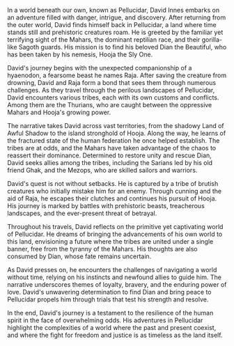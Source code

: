 In a world beneath our own, known as Pellucidar, David Innes embarks on an adventure filled with danger, intrigue, and discovery. After returning from the outer world, David finds himself back in Pellucidar, a land where time stands still and prehistoric creatures roam. He is greeted by the familiar yet terrifying sight of the Mahars, the dominant reptilian race, and their gorilla-like Sagoth guards. His mission is to find his beloved Dian the Beautiful, who has been taken by his nemesis, Hooja the Sly One.

David's journey begins with the unexpected companionship of a hyaenodon, a fearsome beast he names Raja. After saving the creature from drowning, David and Raja form a bond that sees them through numerous challenges. As they travel through the perilous landscapes of Pellucidar, David encounters various tribes, each with its own customs and conflicts. Among them are the Thurians, who are caught between the oppressive Mahars and Hooja's growing power.

The narrative takes David across vast territories, from the shadowy Land of Awful Shadow to the island stronghold of Hooja. Along the way, he learns of the fractured state of the human federation he once helped establish. The tribes are at odds, and the Mahars have taken advantage of the chaos to reassert their dominance. Determined to restore unity and rescue Dian, David seeks allies among the tribes, including the Sarians led by his old friend Ghak, and the Mezops, who are skilled sailors and warriors.

David's quest is not without setbacks. He is captured by a tribe of brutish creatures who initially mistake him for an enemy. Through cunning and the aid of Raja, he escapes their clutches and continues his pursuit of Hooja. His journey is marked by battles with prehistoric beasts, treacherous landscapes, and the ever-present threat of betrayal.

Throughout his travels, David reflects on the primitive yet captivating world of Pellucidar. He dreams of bringing the advancements of his own world to this land, envisioning a future where the tribes are united under a single banner, free from the tyranny of the Mahars. His thoughts are also consumed by Dian, whose fate remains uncertain.

As David presses on, he encounters the challenges of navigating a world without time, relying on his instincts and newfound allies to guide him. The narrative underscores themes of loyalty, bravery, and the enduring power of love. David's unwavering determination to find Dian and bring peace to Pellucidar propels him through trials that test his strength and resolve.

In the end, David's journey is a testament to the resilience of the human spirit in the face of overwhelming odds. His adventures in Pellucidar highlight the complexities of a world where the past and present coexist, and where the fight for freedom and justice is as timeless as the land itself.